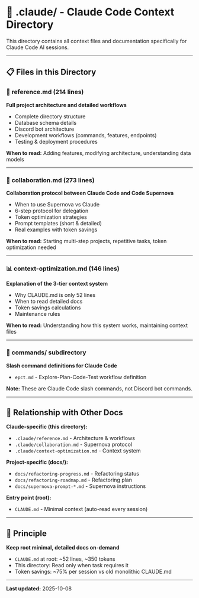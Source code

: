 # 📁 .claude/ - Claude Code Context Directory

This directory contains all context files and documentation specifically for Claude Code AI sessions.

---

## 📋 Files in this Directory

### 🎯 reference.md (214 lines)
**Full project architecture and detailed workflows**
- Complete directory structure
- Database schema details
- Discord bot architecture
- Development workflows (commands, features, endpoints)
- Testing & deployment procedures

**When to read:** Adding features, modifying architecture, understanding data models

---

### 🤝 collaboration.md (273 lines)
**Collaboration protocol between Claude Code and Code Supernova**
- When to use Supernova vs Claude
- 6-step protocol for delegation
- Token optimization strategies
- Prompt templates (short & detailed)
- Real examples with token savings

**When to read:** Starting multi-step projects, repetitive tasks, token optimization needed

---

### 📊 context-optimization.md (146 lines)
**Explanation of the 3-tier context system**
- Why CLAUDE.md is only 52 lines
- When to read detailed docs
- Token savings calculations
- Maintenance rules

**When to read:** Understanding how this system works, maintaining context files

---

### 📁 commands/ subdirectory
**Slash command definitions for Claude Code**
- `epct.md` - Explore-Plan-Code-Test workflow definition

**Note:** These are Claude Code slash commands, not Discord bot commands.

---

## 🔄 Relationship with Other Docs

**Claude-specific (this directory):**
- `.claude/reference.md` - Architecture & workflows
- `.claude/collaboration.md` - Supernova protocol
- `.claude/context-optimization.md` - Context system

**Project-specific (docs/):**
- `docs/refactoring-progress.md` - Refactoring status
- `docs/refactoring-roadmap.md` - Refactoring plan
- `docs/supernova-prompt-*.md` - Supernova instructions

**Entry point (root):**
- `CLAUDE.md` - Minimal context (auto-read every session)

---

## 🎯 Principle

**Keep root minimal, detailed docs on-demand**
- `CLAUDE.md` at root: ~52 lines, ~350 tokens
- This directory: Read only when task requires it
- Token savings: ~75% per session vs old monolithic CLAUDE.md

---

**Last updated:** 2025-10-08
